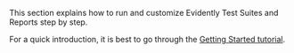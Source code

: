 This section explains how to run and customize Evidently Test Suites and Reports step by step.

For a quick introduction, it is best to go through the [Getting Started tutorial](../get-started/tutorial.md). 
